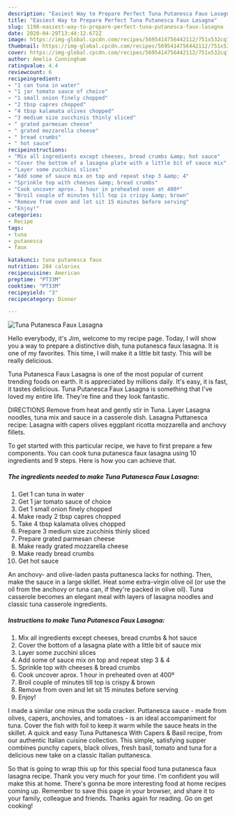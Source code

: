 ```yaml
---
description: "Easiest Way to Prepare Perfect Tuna Putanesca Faux Lasagna"
title: "Easiest Way to Prepare Perfect Tuna Putanesca Faux Lasagna"
slug: 1198-easiest-way-to-prepare-perfect-tuna-putanesca-faux-lasagna
date: 2020-04-29T13:44:12.672Z
image: https://img-global.cpcdn.com/recipes/5695414756442112/751x532cq70/tuna-putanesca-faux-lasagna-recipe-main-photo.jpg
thumbnail: https://img-global.cpcdn.com/recipes/5695414756442112/751x532cq70/tuna-putanesca-faux-lasagna-recipe-main-photo.jpg
cover: https://img-global.cpcdn.com/recipes/5695414756442112/751x532cq70/tuna-putanesca-faux-lasagna-recipe-main-photo.jpg
author: Amelia Cunningham
ratingvalue: 4.4
reviewcount: 6
recipeingredient:
- "1 can tuna in water"
- "1 jar tomato sauce of choice"
- "1 small onion finely chopped"
- "2 tbsp capres chopped"
- "4 tbsp kalamata olives chopped"
- "3 medium size zucchinis thinly sliced"
- " grated parmesan cheese"
- " grated mozzarella cheese"
- " bread crumbs"
- " hot sauce"
recipeinstructions:
- "Mix all ingredients except cheeses, bread crumbs &amp; hot sauce"
- "Cover the bottom of a lasagna plate with a little bit of sauce mix"
- "Layer some zucchini slices"
- "Add some of sauce mix on top and repeat step 3 &amp; 4"
- "Sprinkle top with cheeses &amp; bread crumbs"
- "Cook uncover aprox. 1 hour in preheated oven at 400º"
- "Broil couple of minutes till top is crispy &amp; brown"
- "Remove from oven and let sit 15 minutes before serving"
- "Enjoy!"
categories:
- Recipe
tags:
- tuna
- putanesca
- faux

katakunci: tuna putanesca faux 
nutrition: 284 calories
recipecuisine: American
preptime: "PT33M"
cooktime: "PT33M"
recipeyield: "3"
recipecategory: Dinner

---
```



![Tuna Putanesca Faux Lasagna](https://img-global.cpcdn.com/recipes/5695414756442112/751x532cq70/tuna-putanesca-faux-lasagna-recipe-main-photo.jpg)

Hello everybody, it's Jim, welcome to my recipe page. Today, I will show you a way to prepare a distinctive dish, tuna putanesca faux lasagna. It is one of my favorites. This time, I will make it a little bit tasty. This will be really delicious.

Tuna Putanesca Faux Lasagna is one of the most popular of current trending foods on earth. It is appreciated by millions daily. It's easy, it is fast, it tastes delicious. Tuna Putanesca Faux Lasagna is something that I've loved my entire life. They're fine and they look fantastic.

DIRECTIONS Remove from heat and gently stir in Tuna. Layer Lasagna noodles, tuna mix and sauce in a casserole dish. Lasagna Puttanesca recipe: Lasagna with capers olives eggplant ricotta mozzarella and anchovy fillets.


To get started with this particular recipe, we have to first prepare a few components. You can cook tuna putanesca faux lasagna using 10 ingredients and 9 steps. Here is how you can achieve that.

<!--inarticleads1-->

##### The ingredients needed to make Tuna Putanesca Faux Lasagna:

1. Get 1 can tuna in water
1. Get 1 jar tomato sauce of choice
1. Get 1 small onion finely chopped
1. Make ready 2 tbsp capres chopped
1. Take 4 tbsp kalamata olives chopped
1. Prepare 3 medium size zucchinis thinly sliced
1. Prepare  grated parmesan cheese
1. Make ready  grated mozzarella cheese
1. Make ready  bread crumbs
1. Get  hot sauce


An anchovy- and olive-laden pasta puttanesca lacks for nothing. Then, make the sauce in a large skillet. Heat some extra-virgin olive oil (or use the oil from the anchovy or tuna can, if they&#39;re packed in olive oil). Tuna casserole becomes an elegant meal with layers of lasagna noodles and classic tuna casserole ingredients. 

<!--inarticleads2-->

##### Instructions to make Tuna Putanesca Faux Lasagna:

1. Mix all ingredients except cheeses, bread crumbs &amp; hot sauce
1. Cover the bottom of a lasagna plate with a little bit of sauce mix
1. Layer some zucchini slices
1. Add some of sauce mix on top and repeat step 3 &amp; 4
1. Sprinkle top with cheeses &amp; bread crumbs
1. Cook uncover aprox. 1 hour in preheated oven at 400º
1. Broil couple of minutes till top is crispy &amp; brown
1. Remove from oven and let sit 15 minutes before serving
1. Enjoy!


I made a similar one minus the soda cracker. Puttanesca sauce - made from olives, capers, anchovies, and tomatoes - is an ideal accompaniment for tuna. Cover the fish with foil to keep it warm while the sauce heats in the skillet. A quick and easy Tuna Puttanesca With Capers &amp; Basil recipe, from our authentic Italian cuisine collection. This simple, satisfying supper combines punchy capers, black olives, fresh basil, tomato and tuna for a delicious new take on a classic Italian puttanesca. 

So that is going to wrap this up for this special food tuna putanesca faux lasagna recipe. Thank you very much for your time. I'm confident you will make this at home. There's gonna be more interesting food at home recipes coming up. Remember to save this page in your browser, and share it to your family, colleague and friends. Thanks again for reading. Go on get cooking!
